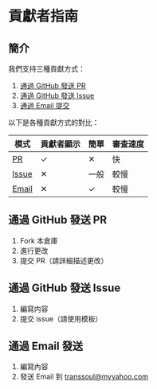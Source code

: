 # 貢獻者指南

## 簡介

我們支持三種貢獻方式：

1.  [通過 GitHub 發送 PR](/%E7%B0%A1%E4%BB%8B/contribute/#github-pr)
2.  [通過 GitHub 發送 Issue](/%E7%B0%A1%E4%BB%8B/contribute/#github-Issue)
3.  [通過 Email 提交](/%E7%B0%A1%E4%BB%8B/contribute/#email)

以下是各種貢獻方式的對比：

| 模式 | 貢獻者顯示 | 簡單 | 審查速度 |
| - | - | - | - |
| [PR](/%E7%B0%A1%E4%BB%8B/contribute/#github-pr) | ✓ | ✕ | 快 |
| [Issue](/%E7%B0%A1%E4%BB%8B/contribute/#github-Issue)  | ✕ | 一般 | 較慢 |
| [Email](/%E7%B0%A1%E4%BB%8B/contribute/#email) | ✕ | ✓ | 較慢 |

## 通過 GitHub 發送 PR

1. Fork 本倉庫
2. 進行更改
3. 提交 PR（請詳細描述更改）

## 通過 GitHub 發送 Issue

1. 編寫内容
2. 提交 issue（請使用模板）

## 通過 Email 發送

1. 編寫內容
2. 發送 Email 到 [transsoul@myyahoo.com](mailto:transsoul@myyahoo.com)